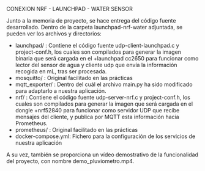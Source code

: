 CONEXION NRF - LAUNCHPAD - WATER SENSOR

Junto a la memoria de proyecto, se hace entrega del código fuente desarrollado.
Dentro de la carpeta launchpad-nrf-water adjuntada, se pueden ver los archivos y directorios:

+ launchpad/ : Contiene el código fuente udp-client-launchpad.c y project-conf.h, los cuales son compilados para generar la imagen binaria que será cargada en el +launchpad cc2650 para funcionar como lector del sensor de agua y cliente udp que envía la información recogida en mL, tras ser procesada.
+ mosquitto/ : Original facilitado en las prácticas
+ mqtt_exporter/ : Dentro del cuál el archivo main.py ha sido modificado para adaptarlo a nuestra aplicación.
+ nrf/ : Contiene el código fuente udp-server-nrf.c y project-conf.h, los cuales son compilados para generar la imagen que será cargada en el dongle +nrf52840 para funcionar como servidor UDP que recibe mensajes del cliente, y publica por MQTT esta información hacia Prometheus.
+ prometheus/ : Original facilitado en las prácticas
+ docker-compose.yml: Fichero para la configuración de los servicios de nuestra aplicación

A su vez, también se proporciona un vídeo demostrativo de la funcionalidad del proyecto, con nombre demo_pluviometro.mp4.
